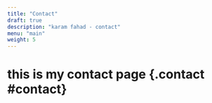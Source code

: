 ```yaml
---
title: "Contact"
draft: true
description: "karam fahad - contact"
menu: "main"
weight: 5
---
```


<!-- Custom class and id -->

# this is my contact page {.contact #contact}
